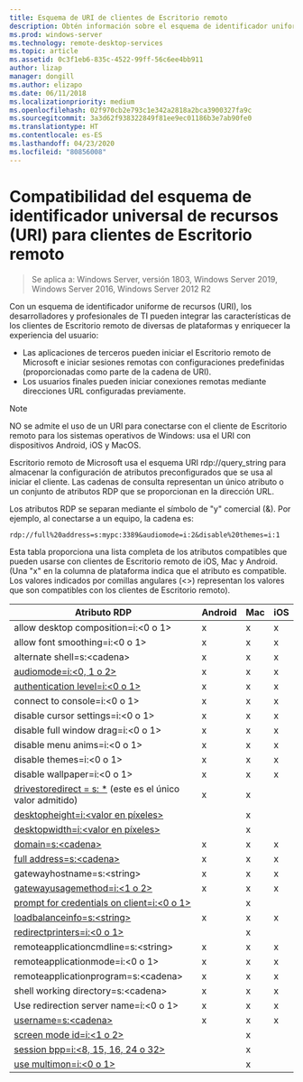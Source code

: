 ```yaml
---
title: Esquema de URI de clientes de Escritorio remoto
description: Obtén información sobre el esquema de identificador uniforme de recursos para los clientes de Escritorio remoto
ms.prod: windows-server
ms.technology: remote-desktop-services
ms.topic: article
ms.assetid: 0c3f1eb6-835c-4522-99ff-56c6ee4bb911
author: lizap
manager: dongill
ms.author: elizapo
ms.date: 06/11/2018
ms.localizationpriority: medium
ms.openlocfilehash: 02f970cb2e793c1e342a2818a2bca3900327fa9c
ms.sourcegitcommit: 3a3d62f938322849f81ee9ec01186b3e7ab90fe0
ms.translationtype: HT
ms.contentlocale: es-ES
ms.lasthandoff: 04/23/2020
ms.locfileid: "80856008"
---
```

# <a name="remote-desktop-client-universal-resource-identifier-uri-scheme-support"></a>Compatibilidad del esquema de identificador universal de recursos (URI) para clientes de Escritorio remoto

>Se aplica a: Windows Server, versión 1803, Windows Server 2019, Windows Server 2016, Windows Server 2012 R2

Con un esquema de identificador uniforme de recursos (URI), los desarrolladores y profesionales de TI pueden integrar las características de los clientes de Escritorio remoto de diversas de plataformas y enriquecer la experiencia del usuario: 

- Las aplicaciones de terceros pueden iniciar el Escritorio remoto de Microsoft e iniciar sesiones remotas con configuraciones predefinidas (proporcionadas como parte de la cadena de URI).
- Los usuarios finales pueden iniciar conexiones remotas mediante direcciones URL configuradas previamente.

>[!NOTE]
> NO se admite el uso de un URI para conectarse con el cliente de Escritorio remoto para los sistemas operativos de Windows: usa el URI con dispositivos Android, iOS y MacOS.

Escritorio remoto de Microsoft usa el esquema URI rdp://query_string para almacenar la configuración de atributos preconfigurados que se usa al iniciar el cliente. Las cadenas de consulta representan un único atributo o un conjunto de atributos RDP que se proporcionan en la dirección URL. 

Los atributos RDP se separan mediante el símbolo de "y" comercial (&). Por ejemplo, al conectarse a un equipo, la cadena es:

```
rdp://full%20address=s:mypc:3389&audiomode=i:2&disable%20themes=i:1
```

Esta tabla proporciona una lista completa de los atributos compatibles que pueden usarse con clientes de Escritorio remoto de iOS, Mac y Android. (Una "x" en la columna de plataforma indica que el atributo es compatible. Los valores indicados por comillas angulares (<>) representan los valores que son compatibles con los clientes de Escritorio remoto).

| **Atributo RDP**                                           | **Android** | **Mac** | **iOS** |
|---------------------------------------------------------|---------|-----|-----|
| allow desktop composition=i:&lt;0 o 1&gt;                    | x       | x   | x   |
| allow font smoothing=i:<0 o 1&gt;                         | x       | x   | x   |
| alternate shell=s:&lt;cadena&gt;                              | x       | x   | x   |
| [audiomode=i:&lt;0, 1 o 2&gt;](https://technet.microsoft.com/library/ff393707.aspx)                                | x       | x   | x   |
| [authentication level=i:&lt;0 o 1&gt;](https://technet.microsoft.com/library/ff393709.aspx)                         | x       | x   | x   |
| connect to console=i:&lt;0 o 1&gt;                           | x       | x   | x   |
| disable cursor settings=i:&lt;0 o 1&gt;                      | x       | x   | x   |
| disable full window drag=i:&lt;0 o 1&gt;                     | x       | x   | x   |
| disable menu anims=i:&lt;0 o 1&gt;                           | x       | x   | x   |
| disable themes=i:&lt;0 o 1&gt;                               | x       | x   | x   |
| disable wallpaper=i:&lt;0 o 1&gt;                            | x       | x   | x   |
| [drivestoredirect = s: *](https://technet.microsoft.com/library/ff393728(v=ws.10).aspx) (este es el único valor admitido) | x       | x   |     |
| [desktopheight=i:&lt;valor en píxeles&gt;](https://technet.microsoft.com/library/ff393702.aspx)                       |         | x   |     |
| [desktopwidth=i:&lt;valor en píxeles&gt;](https://technet.microsoft.com/library/ff393697.aspx)                        |         | x   |     |
| [domain=s:&lt;cadena&gt;](https://technet.microsoft.com/library/ff393673.aspx)                           | x | x | x |
| [full address=s:&lt;cadena&gt;](https://technet.microsoft.com/library/ff393661.aspx)                     | x | x | x |
| gatewayhostname=s:&lt;string&gt;                  | x | x | x |
| [gatewayusagemethod=i:&lt;1 o 2&gt;](https://msdn.microsoft.com/aa381329.aspx)               | x | x | x |
| [prompt for credentials on client=i:&lt;0 o 1&gt;](https://technet.microsoft.com/library/ff393660(v=ws.10).aspx) |   | x |   |
| [loadbalanceinfo=s:&lt;string&gt;](https://technet.microsoft.com/library/ff393684.aspx)                  | x | x | x |
| [redirectprinters=i:&lt;0 o 1&gt;](https://technet.microsoft.com/library/ff393671(v=ws.10).aspx)                 |   | x |   |
| remoteapplicationcmdline=s:&lt;string&gt;         | x | x | x |
| remoteapplicationmode=i:&lt;0 o 1&gt;            | x | x | x |
| remoteapplicationprogram=s:&lt;cadena&gt;         | x | x | x |
| shell working directory=s:&lt;cadena&gt;          | x | x | x |
| Use redirection server name=i:&lt;0 o 1&gt;      | x | x | x |
| [username=s:&lt;cadena&gt;](https://technet.microsoft.com/library/ff393678.aspx)                         | x | x | x |
| [screen mode id=i:&lt;1 o 2&gt;](https://technet.microsoft.com/library/ff393692.aspx)                   |   | x |   |
| [session bpp=i:&lt;8, 15, 16, 24 o 32&gt;](https://technet.microsoft.com/library/ff393680.aspx)        |   | x |   |
| [use multimon=i:&lt;0 o 1&gt;](https://technet.microsoft.com/library/ff393695(v=ws.10).aspx)          |   | x |   |